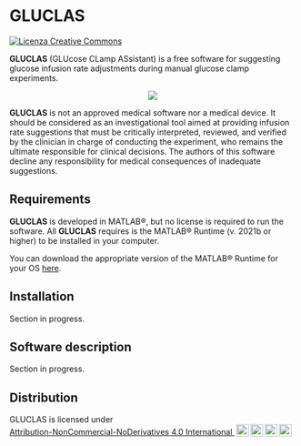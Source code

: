 # GLUCLAS 

<a rel="license" href="http://creativecommons.org/licenses/by-nc-nd/4.0/"><img alt="Licenza Creative Commons" style="border-width:0" src="https://i.creativecommons.org/l/by-nc-nd/4.0/88x31.png" /></a>

<b>GLUCLAS</b> (GLUcose CLamp ASsistant) is a free software for suggesting glucose infusion rate adjustments during manual glucose clamp experiments. 

<p align="center">
  <img src="https://user-images.githubusercontent.com/50666703/145588697-8f8cb6cc-f28e-425e-8d3f-a136fdd52046.png"/>

<b>GLUCLAS</b> is not an approved medical software nor a medical device. It should be considered as an investigational tool aimed at providing infusion rate suggestions that must be critically interpreted, reviewed, and verified by the clinician in charge of conducting the experiment, who remains the ultimate responsible for clinical decisions. The authors of this software decline any responsibility for medical consequences of inadequate suggestions.

## Requirements
<b>GLUCLAS</b> is developed in MATLAB®, but no license is required to run the software. All <b>GLUCLAS</b> requires is the MATLAB® Runtime (v. 2021b or higher) to be installed in your computer. 

You can download the appropriate version of the MATLAB® Runtime for your OS [here](mathworks.com/products/compiler/matlab-runtime.html).

## Installation
Section in progress.

## Software description
Section in progress.

## Distribution

<p xmlns:cc="http://creativecommons.org/ns#" xmlns:dct="http://purl.org/dc/terms/"><span property="dct:title">GLUCLAS</span> is licensed under <a href="http://creativecommons.org/licenses/by-nc-nd/4.0/?ref=chooser-v1" target="_blank" rel="license noopener noreferrer" style="display:inline-block;">Attribution-NonCommercial-NoDerivatives 4.0 International  <img style="height:22px!important;margin-left:3px;vertical-align:text-bottom;" src="https://mirrors.creativecommons.org/presskit/icons/cc.svg?ref=chooser-v1"><img style="height:22px!important;margin-left:3px;vertical-align:text-bottom;" src="https://mirrors.creativecommons.org/presskit/icons/by.svg?ref=chooser-v1"><img style="height:22px!important;margin-left:3px;vertical-align:text-bottom;" src="https://mirrors.creativecommons.org/presskit/icons/nc.svg?ref=chooser-v1"><img style="height:22px!important;margin-left:3px;vertical-align:text-bottom;" src="https://mirrors.creativecommons.org/presskit/icons/nd.svg?ref=chooser-v1"></a></p>
